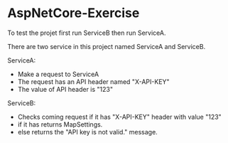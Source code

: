 # AspNetCore-Exercise

To test the projet first run ServiceB then run ServiceA.

There are two service in this project named ServiceA and ServiceB.

ServiceA:
- Make a request to ServiceA
- The request has an API header named "X-API-KEY"
- The value of API header is "123"

ServiceB:
- Checks coming request if it has "X-API-KEY" header with value "123"
- if it has returns  MapSettings.
- else returns the  "API key is not valid."  message.


